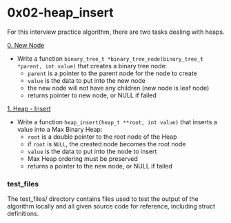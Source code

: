# 0x02-heap_insert
For this interview practice algorithm, there are two tasks dealing with heaps.

[0. New Node](/0x02-heap_insert/0-binary_tree_node.c)
* Write a function `binary_tree_t *binary_tree_node(binary_tree_t *parent, int value)` that creates a binary tree node:
  * `parent` is a pointer to the parent node for the node to create
  * `value` is the data to put into the new node
  * the new node will not have any children (new node is leaf node)
  * returns pointer to new node, or NULL if failed

[1. Heap - Insert](/0x02-heap_insert/1-heap_insert.c)
* Write a function `heap_insert(heap_t **root, int value)` that inserts a value into a Max Binary Heap:
  * `root` is a double pointer to the root node of the Heap
  * if `root` is `NULL`, the created node becomes the root node
  * `value` is the data to put into the node to insert
  * Max Heap ordering must be preserved
  * returns a pointer to the new node, or NULL if failed

### test_files
The test_files/ directory contains files used to test the output of the algorithm locally and all given source code for reference, including struct definitions.
